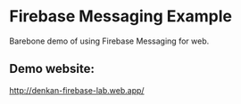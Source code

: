 # Firebase Messaging Example
Barebone demo of using Firebase Messaging for web.

## Demo website: 
http://denkan-firebase-lab.web.app/